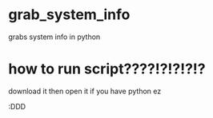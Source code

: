 # grab_system_info
grabs system info in python
# how to run script????!?!?!?!?
download it 
then open it if you have python
ez

:DDD
